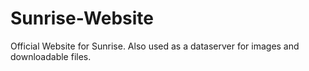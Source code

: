 # Sunrise-Website
Official Website for Sunrise. Also used as a dataserver for images and downloadable files.
